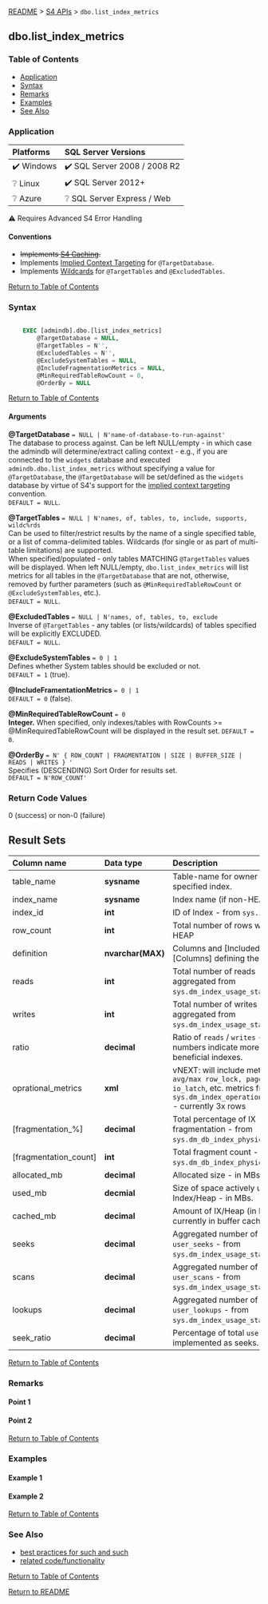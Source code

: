 ﻿[README](/Repository/Blob/00aeb933-08e0-466e-a815-db20aa979639?encodedPath=README.md) > [S4 APIs](/Repository/Blob/00aeb933-08e0-466e-a815-db20aa979639?encodedPath=Documentation%2FAPIS.md) > `dbo.list_index_metrics`

## dbo.list_index_metrics

### Table of Contents <a name="table-of-contents"></a>
- [Application](#application)
- [Syntax](#syntax)
- [Remarks](#remarks)
- [Examples](#examples)
- [See Also](#see-also)


### Application 

| Platforms | SQL Server Versions | 
| :-------- | :-----------------  |
| :heavy_check_mark: Windows | :heavy_check_mark: SQL Server 2008 / 2008 R2 |
| :grey_question: Linux | :heavy_check_mark: SQL Server 2012+ |
| :grey_question: Azure |  :grey_question: SQL Server Express / Web |

:warning: Requires Advanced S4 Error Handling 

#### Conventions
- ~~Implements [S4 Caching](link-to-caching).~~
- Implements [Implied Context Targeting](link-to-convention) for `@TargetDatabase`.
- Implements [Wildcards](link-to-wildcards) for `@TargetTables` and `@ExcludedTables`.

[Return to Table of Contents](#table-of-contents)

### Syntax <a name="syntax"></a>
```sql

    EXEC [admindb].dbo.[list_index_metrics]
    	@TargetDatabase = NULL,
    	@TargetTables = N'',
    	@ExcludedTables = N'',
    	@ExcludeSystemTables = NULL,
    	@IncludeFragmentationMetrics = NULL,
    	@MinRequiredTableRowCount = 0,
    	@OrderBy = NULL

```

[Return to Table of Contents](#table-of-contents)

#### Arguments
**@TargetDatabase** `= NULL | N'name-of-database-to-run-against'`  
The database to process against. Can be left NULL/empty - in which case the admindb will determine/extract calling context - e.g., if you are connected to the `widgets` database and executed `admindb.dbo.list_index_metrics` without specifying a value for `@TargetDatabase`, the `@TargetDatabase` will be set/defined as the `widgets` database by virtue of S4's support for the [implied context targeting](link-to-convention) convention.  
`DEFAULT = NULL`.

**@TargetTables** `= NULL | N'names, of, tables, to, include, supports, wildc%rds`  
Can be used to filter/restrict results by the name of a single specified table, or a list of comma-delimited tables. Wildcards (for single or as part of multi-table limitations) are supported.     
When specified/populated - only tables MATCHING `@TargetTables` values will be displayed. 
When left NULL/empty, `dbo.list_index_metrics` will list metrics for all tables in the `@TargetDatabase` that are not, otherwise, removed by further parameters (such as `@MinRequiredTableRowCount` or `@ExcludeSystemTables`, etc.).  
`DEFAULT = NULL`.

**@ExcludedTables** `= NULL | N'names, of, tables, to, exclude`  
Inverse of `@TargetTables` - any tables (or lists/wildcards) of tables specified will be explicitly EXCLUDED.  
`DEFAULT = NULL`.

**@ExcludeSystemTables** `= 0 | 1 `  
Defines whether System tables should be excluded or not.  
`DEFAULT = 1` (true). 

**@IncludeFramentationMetrics** `= 0 | 1 `  
`DEFAULT = 0` (false).

**@MinRequiredTableRowCount** `= 0`  
**Integer.** When specified, only indexes/tables with RowCounts >= @MinRequiredTableRowCount will be displayed in the result set. 
`DEFAULT = 0`.

**@OrderBy** `= N' { ROW_COUNT | FRAGMENTATION | SIZE | BUFFER_SIZE | READS | WRITES } '`  
Specifies (DESCENDING) Sort Order for results set.  
`DEFAULT = N'ROW_COUNT'`

### Return Code Values 
  0 (success) or non-0 (failure)  
  
## Result Sets  
 
|Column name|Data type|Description|    
| :-------- | :-------|:----------------------  |
|table_name|**sysname**|Table-name for owner of specified index.| 
|index_name|**sysname**|Index name (if non-HEAP).|
|index_id|**int**|ID of Index - from `sys.indexes`|
|row_count|**int**|Total number of rows within IX or HEAP|
|definition|**nvarchar(MAX)**|Columns and [Included],[Columns] defining the IX|
|reads|**int**|Total number of reads aggregated from `sys.dm_index_usage_stats`.|
|writes|**int**|Total number of writes aggregated from `sys.dm_index_usage_stats`.|
|ratio|**decimal**|Ratio of `reads` / `writes` - higher numbers indicate more heavily beneficial indexes.|
|oprational_metrics|**xml**|vNEXT: will include metrics for `avg/max row_lock, page_lock, io_latch`, etc. metrics from `sys.dm_index_operational_stats` - currently 3x rows|
|[fragmentation_%]|**decimal**|Total percentage of IX fragmentation - from `sys.dm_db_index_physical_stats`.|
|[fragmentation_count]|**int**|Total fragment count - from `sys.dm_db_index_physical_stats`.|
|allocated_mb|**decimal**|Allocated size - in MBs.|
|used_mb|**decmial**|Size of space actively used by Index/Heap - in MBs.|
|cached_mb|**decimal**|Amount of IX/Heap (in MBs) currently in buffer cache.|
|seeks|**decimal**|Aggregated number of `user_seeks` - from `sys.dm_index_usage_stats`.|
|scans|**decimal**|Aggregated number of `user_scans` - from `sys.dm_index_usage_stats`.|
|lookups|**decimal**|Aggregated number of `user_lookups` - from `sys.dm_index_usage_stats`.|
|seek_ratio|**decimal**|Percentage of total `user` reads implemented as seeks.|


[Return to Table of Contents](#table-of-contents)

### Remarks <a name="remarks"></a>
#### Point 1

#### Point 2

[Return to Table of Contents](#table-of-contents)

### Examples <a name="examples"></a>
#### Example 1
#### Example 2

[Return to Table of Contents](#table-of-contents)

### See Also <a name="see-also"></a>
- [best practices for such and such]()
- [related code/functionality]()

[Return to Table of Contents](#table-of-contents)

[Return to README](/Repository/Blob/00aeb933-08e0-466e-a815-db20aa979639?encodedPath=README.md)

<style>
    div.stub { display: none; }
</style>
